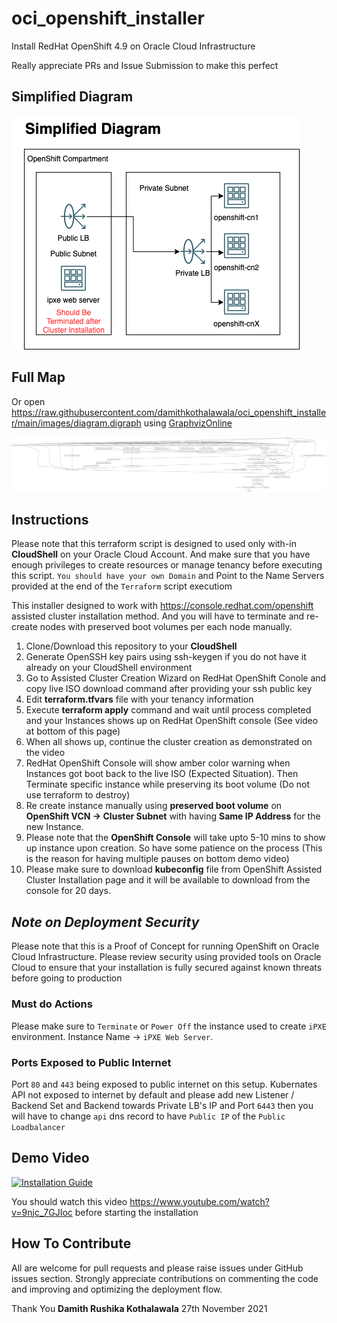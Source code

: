 # oci_openshift_installer
Install RedHat OpenShift 4.9 on Oracle Cloud Infrastructure

Really appreciate PRs and Issue Submission to make this perfect

## Simplified Diagram 
![Simplified Diagram](https://github.com/damithkothalawala/oci_openshift_installer/raw/main/images/simplified.png)

## Full Map
Or open https://raw.githubusercontent.com/damithkothalawala/oci_openshift_installer/main/images/diagram.digraph using [GraphvizOnline](https://dreampuf.github.io/GraphvizOnline)

![Full Map](https://github.com/damithkothalawala/oci_openshift_installer/raw/main/images/graphviz.svg)

## Instructions
Please note that this terraform script is designed to used only with-in **CloudShell** on your Oracle Cloud Account.  And make sure that you have enough privileges to create resources or manage tenancy before executing this script. `You should have your own Domain` and Point to the Name Servers provided at the end of the `Terraform` script executiom

This installer designed to work with https://console.redhat.com/openshift assisted cluster installation method. And you will have to terminate and re-create nodes with preserved boot volumes per each node manually.

 1. Clone/Download this repository to your **CloudShell** 
 2. Generate OpenSSH key pairs using ssh-keygen if you do not have it already on your CloudShell environment
 3. Go to Assisted Cluster Creation Wizard on RedHat OpenShift Conole and copy live ISO download command after providing your ssh public key
 4. Edit **terraform.tfvars** file with your tenancy information
 5. Execute **terraform apply** command and wait until process completed and your Instances shows up on RedHat OpenShift console (See video at bottom of this page)
 6. When all shows up, continue the cluster creation as demonstrated on the video
 7. RedHat OpenShift Console will show amber color warning when Instances got boot back to the live ISO (Expected Situation). Then Terminate specific instance while preserving its boot volume (Do not use terraform to destroy)
 8. Re create instance manually using **preserved boot volume** on **OpenShift VCN -> Cluster Subnet** with having **Same IP Address** for the new Instance.
 9. Please note that the **OpenShift Console**  will take upto 5-10 mins to show up instance upon creation. So have some patience on the process (This is the reason for having multiple pauses on bottom demo video)
 10. Please make sure to download **kubeconfig** file from OpenShift Assisted Cluster Installation page and it will be available to download from the console for 20 days.

## ***Note on Deployment Security***
Please note that this is a Proof of Concept for running OpenShift on Oracle Cloud Infrastructure.  Please review security using provided tools on Oracle Cloud to ensure that your installation is fully secured against known threats before going to production

### Must do Actions
Please make sure to `Terminate` or `Power Off` the instance used to create `iPXE` environment. Instance Name -> `iPXE Web Server`. 

### Ports Exposed to Public Internet
Port `80` and `443` being exposed to public internet on this setup. Kubernates API not exposed to internet by default and please add new Listener / Backend Set and Backend towards Private LB's IP and Port `6443` then you will have to change `api` dns record to have `Public IP` of the `Public Loadbalancer`


## Demo Video

[![Installation Guide](https://img.youtube.com/vi/9njc_7GJIoc/0.jpg)](https://www.youtube.com/watch?v=9njc_7GJIoc)

You should watch this video https://www.youtube.com/watch?v=9njc_7GJIoc before starting the installation


## How To Contribute
All are welcome for pull requests and please raise issues under GitHub issues section. Strongly appreciate contributions on commenting the code and improving and optimizing the deployment flow.

Thank You
**Damith Rushika Kothalawala** 27th November 2021  

